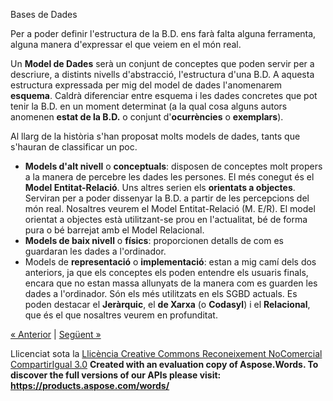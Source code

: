 Bases de Dades

Per a poder definir l'estructura de la B.D. ens farà falta alguna ferramenta, alguna manera d'expressar el que veiem en el món real.

Un **Model de Dades** serà un conjunt de conceptes que poden servir per a descriure, a distints nivells d'abstracció, l'estructura d'una B.D. A aquesta estructura expressada per mig del model de dades l'anomenarem **esquema**. Caldrà diferenciar entre esquema i les dades concretes que pot tenir la B.D. en un moment determinat (a la qual cosa alguns autors anomenen **estat de la B.D.** o conjunt d'**ocurrències** o **exemplars**).

Al llarg de la història s'han proposat molts models de dades, tants que s'hauran de classificar un poc.

- **Models d'alt nivell** o **conceptuals**: disposen de conceptes molt propers a la manera de percebre les dades les persones. El més conegut és el **Model Entitat-Relació**. Uns altres serien els **orientats a objectes**. Serviran per a poder dissenyar la B.D. a partir de les percepcions del món real. Nosaltres veurem el Model Entitat-Relació (M. E/R). El model orientat a objectes està utilitzant-se prou en l'actualitat, bé de forma pura o bé barrejat amb el Model Relacional.
- **Models de baix nivell** o **físics**: proporcionen detalls de com es guardaran les dades a l'ordinador.
- Models de **representació** o **implementació**: estan a mig camí dels dos anteriors, ja que els conceptes els poden entendre els usuaris finals, encara que no estan massa allunyats de la manera com es guarden les dades a l'ordinador. Són els més utilitzats en els SGBD actuals. Es poden destacar el **Jeràrquic**, el **de Xarxa** (o **Codasyl**) i el **Relacional**, que és el que nosaltres veurem en profunditat.

[« Anterior](3_caracterstiques_desitjables_dun_sgbd.md) | [Següent »](5_arquitectura_a_3_nivells.md)

Llicenciat sota la [Llicència Creative Commons Reconeixement NoComercial CompartirIgual 3.0](http://creativecommons.org/licenses/by-nc-sa/3.0/)
**Created with an evaluation copy of Aspose.Words. To discover the full versions of our APIs please visit: https://products.aspose.com/words/**

